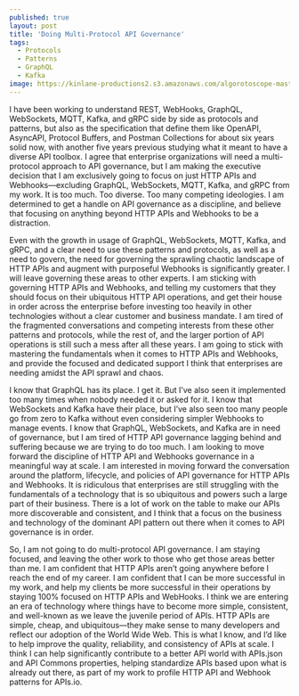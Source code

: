 ```yaml
---
published: true
layout: post
title: 'Doing Multi-Protocol API Governance'
tags:
  - Protocols
  - Patterns
  - GraphQL
  - Kafka
image: https://kinlane-productions2.s3.amazonaws.com/algorotoscope-master/copper-circuit-streaming-fountain-5.jpeg
---
```

I have been working to understand REST, WebHooks, GraphQL, WebSockets, MQTT, Kafka, and gRPC side by side as protocols and patterns, but also as the specification that define them like OpenAPI, AsyncAPI, Protocol Buffers, and Postman Collections for about six years solid now, with another five years previous studying what it meant to have a diverse API toolbox. I agree that enterprise organizations will need a multi-protocol approach to API governance, but I am making the executive decision that I am exclusively going to focus on just HTTP APIs and Webhooks—excluding GraphQL, WebSockets, MQTT, Kafka, and gRPC from my work. It is too much. Too diverse. Too many competing ideologies. I am determined to get a handle on API governance as a discipline, and believe that focusing on anything beyond HTTP APIs and Webhooks to be a distraction.

Even with the growth in usage of GraphQL, WebSockets, MQTT, Kafka, and gRPC, and a clear need to use these patterns and protocols, as well as a need to govern, the need for governing the sprawling chaotic landscape of HTTP APIs and augment with purposeful Webhooks is significantly greater. I will leave governing these areas to other experts. I am sticking with governing HTTP APIs and Webhooks, and telling my customers that they should focus on their ubiquitous HTTP API operations, and get their house in order across the enterprise before investing too heavily in other technologies without a clear customer and business mandate. I am tired of the fragmented conversations and competing interests from these other patterns and protocols, while the rest of, and the larger portion of API operations is still such a mess after all these years. I am going to stick with mastering the fundamentals when it comes to HTTP APIs and Webhooks, and provide the focused and dedicated support I think that enterprises are needing amidst the API sprawl and chaos.

I know that GraphQL has its place. I get it. But I’ve also seen it implemented too many times when nobody needed it or asked for it. I know that WebSockets and Kafka have their place, but I’ve also seen too many people go from zero to Kafka without even considering simpler Webhooks to manage events. I know that GraphQL, WebSockets, and Kafka are in need of governance, but I am tired of HTTP API governance lagging behind and suffering because we are trying to do too much. I am looking to move forward the discipline of HTTP API and Webhooks governance in a meaningful way at scale. I am interested in moving forward the conversation around the platform, lifecycle, and policies of API governance for HTTP APIs and Webhooks. It is ridiculous that enterprises are still struggling with the fundamentals of a technology that is so ubiquitous and powers such a large part of their business. There is a lot of work on the table to make our APIs more discoverable and consistent, and I think that a focus on the business and technology of the dominant API pattern out there when it comes to API governance is in order.

So, I am not going to do multi-protocol API governance. I am staying focused, and leaving the other work to those who get those areas better than me. I am confident that HTTP APIs aren’t going anywhere before I reach the end of my career. I am confident that I can be more successful in my work, and help my clients be more successful in their operations by staying 100% focused on HTTP APIs and WebHooks. I think we are entering an era of technology where things have to become more simple, consistent, and well-known as we leave the juvenile period of APIs. HTTP APIs are simple, cheap, and ubiquitous—they make sense to many developers and reflect our adoption of the World Wide Web. This is what I know, and I’d like to help improve the quality, reliability, and consistency of APIs at scale. I think I can help significantly contribute to a better API world with APIs.json and API Commons properties, helping standardize APIs based upon what is already out there, as part of my work to profile HTTP API and Webhook patterns for APIs.io. 